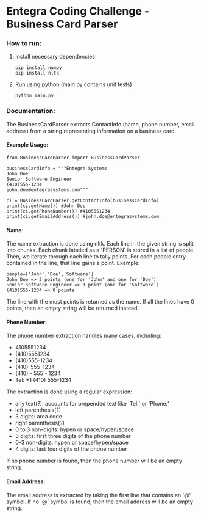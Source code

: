 # Entegra Coding Challenge - Business Card Parser

### How to run:

1) Install necessary dependencies
	```
	pip install numpy
	pip install nltk
	```

2) Run using python (main.py contains unit tests)
	```
	python main.py
	```

### Documentation:

The BusinessCardParser extracts ContactInfo (name, phone number, email address) from a string representing information on a business card.

#### Example Usage:
```
from BusinessCardParser import BusinessCardParser

businessCardInfo = """Entegra Systems
John Doe
Senior Software Engineer
(410)555-1234
john.doe@entegrasystems.com"""

ci = BusinessCardParser.getContactInfo(businessCardInfo) 
print(ci.getName()) #John Doe
print(ci.getPhoneNumber()) #4105551234
print(ci.getEmailAddress()) #john.doe@entegrasystems.com
```

#### Name:
The name extraction is done using nltk. Each line in the given string is split into chunks. Each chunk labeled as a 'PERSON' is stored in a list of people. Then, we iterate through each line to tally points. For each people entry contained in the line, that line gains a point.
Example:
```
people=['John','Doe','Software']
John Doe => 2 points (one for 'John' and one for 'Doe')
Senior Software Engineer => 1 point (one for 'Software')
(410)555-1234 => 0 points
```
The line with the most points is returned as the name. If all the lines have 0 points, then an empty string will be returned instead.

#### Phone Number:
The phone number extraction handles many cases, including:
* 4105551234
* (410)5551234
* (410)555-1234
* (410)-555-1234
* (410) - 555 - 1234
* Tel: +1 (410) 555-1234

The extraction is done using a regular expression: 
* any text(?): accounts for prepended text like 'Tel:' or 'Phone:'
* left parenthesis(?)
* 3 digits: area code
* right parenthesis(?)
* 0 to 3 non-digits: hypen or space/hypen/space
* 3 digits: first three digits of the phone number
* 0-3 non-digits: hypen or space/hypen/space
* 4 digits: last four digits of the phone number

If no phone number is found, then the phone number will be an empty string.

#### Email Address:
The email address is extracted by taking the first line that contains an '@' symbol.
If no '@' symbol is found, then the email address will be an empty string.